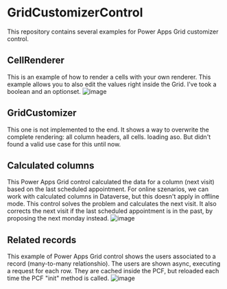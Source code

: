 # GridCustomizerControl

This repository contains several examples for Power Apps Grid customizer control.

## CellRenderer

This is an example of how to render a cells with your own renderer. This example allows you to also edit the values right inside the Grid.
I've took a boolean and an optionset.
![image](https://user-images.githubusercontent.com/29977935/189729238-fdc64013-940e-4604-bb7f-e8b4426402ce.png)

## GridCustomizer

This one is not implemented to the end. It shows a way to overwrite the complete rendering: all column headers, all cells. loading aso.
But didn't found a valid use case for this until now.

## Calculated columns

This Power Apps Grid control calculated the data for a column (next visit) based on the last scheduled appointment.
For online szenarios, we can work with calculated columns in Dataverse, but this doesn't apply in offline mode. This control solves the problem and calculates the next visit. It also corrects the next visit if the last scheduled appointment is in the past, by proposing the next monday instead.
![image](https://user-images.githubusercontent.com/29977935/189730249-87c23c4d-122d-4da9-9df1-f3fd879d9688.png)


## Related records

This example of Power Apps Grid control shows the users associated to a record (many-to-many relationshio). 
The users are shown async, executing a request for each row. They are cached inside the PCF, but reloaded each time the PCF "init" method is called.
![image](https://user-images.githubusercontent.com/29977935/189729052-d8ac4da2-41ab-4176-967a-eb7126845850.png)

